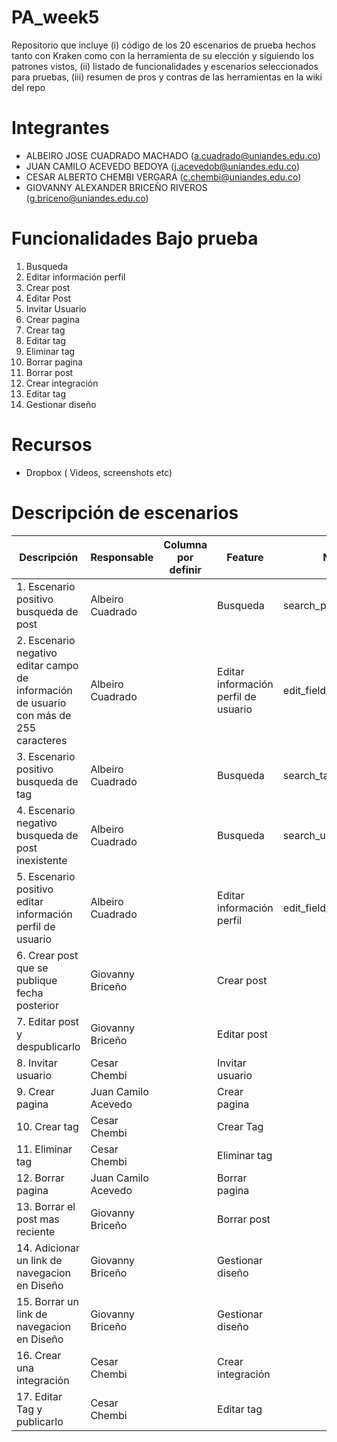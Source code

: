 # PA_week5
Repositorio que incluye (i) código de los 20 escenarios de prueba hechos tanto con Kraken como con la herramienta de su elección y siguiendo los patrones vistos, (ii) listado de funcionalidades y escenarios seleccionados para pruebas, (iii) resumen de pros y contras de las herramientas en la wiki del repo

# Integrantes
- ALBEIRO JOSE CUADRADO MACHADO (a.cuadrado@uniandes.edu.co)
- JUAN CAMILO ACEVEDO BEDOYA (j.acevedob@uniandes.edu.co)
- CESAR ALBERTO CHEMBI VERGARA (c.chembi@uniandes.edu.co)
- GIOVANNY ALEXANDER BRICEÑO RIVEROS (g.briceno@uniandes.edu.co)

# Funcionalidades Bajo prueba
1. Busqueda
2. Editar información perfil
3. Crear post
4. Editar Post
5. Invitar Usuario
6. Crear pagina
7. Crear tag
8. Editar tag
9. Eliminar tag
10. Borrar pagina
11. Borrar post
12. Crear integración
13. Editar tag
14. Gestionar diseño

# Recursos
- Dropbox ( Videos, screenshots etc)

# Descripción de escenarios
| Descripción                                         | Responsable      | Columna por definir| Feature | Nombre archivo|
|-----------------------------------------------------|------------------|----------------------------------|-------------|-----|
| 1. Escenario positivo busqueda de post              | Albeiro Cuadrado |                              | Busqueda |search_post_OK.feature|
| 2. Escenario negativo editar campo de información de usuario con más de 255 caracteres            | Albeiro Cuadrado |                              | Editar información perfil de usuario |edit_field_more_than_255.feature|
| 3. Escenario positivo busqueda de tag             | Albeiro Cuadrado |                              | Busqueda |search_tag_OK.feature|
| 4. Escenario negativo busqueda de post inexistente            | Albeiro Cuadrado |                              | Busqueda |search_unexistent_post.feature|
| 5. Escenario positivo editar información perfil de usuario             | Albeiro Cuadrado |                                 | Editar información perfil|edit_field_on_profile.feature|
| 6. Crear post que se publique fecha posterior       | Giovanny Briceño |                                 | Crear post || 
| 7. Editar post y despublicarlo                      | Giovanny Briceño |                                 | Editar post||
| 8. Invitar usuario                                  | Cesar Chembi     |                                 | Invitar usuario|| 
| 9. Crear pagina                                     | Juan Camilo Acevedo |                              | Crear pagina|| 
| 10. Crear tag                                        | Cesar Chembi     |                                 | Crear Tag|| 
| 11. Eliminar tag                                     | Cesar Chembi     |                                 | Eliminar tag || 
| 12. Borrar pagina                                    | Juan Camilo Acevedo|                               | Borrar pagina|| 
| 13. Borrar el post mas reciente                     | Giovanny Briceño |                                 | Borrar post ||
| 14. Adicionar un link de navegacion en Diseño       | Giovanny Briceño |                                 | Gestionar diseño |           | 
| 15. Borrar un link de navegacion en Diseño          | Giovanny Briceño |                                 |Gestionar diseño|       | 
| 16. Crear una integración                           | Cesar Chembi     |                                | Crear integración||
| 17. Editar Tag y publicarlo                         | Cesar Chembi     |                                | Editar tag|| 



 


